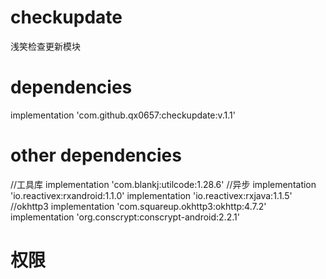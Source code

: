 # checkupdate
浅笑检查更新模块

# dependencies
implementation 'com.github.qx0657:checkupdate:v.1.1'

# other dependencies
//工具库
implementation 'com.blankj:utilcode:1.28.6'
//异步
implementation 'io.reactivex:rxandroid:1.1.0'
implementation 'io.reactivex:rxjava:1.1.5'
//okhttp3
implementation 'com.squareup.okhttp3:okhttp:4.7.2'
implementation 'org.conscrypt:conscrypt-android:2.2.1'

# 权限
<uses-permission android:name="android.permission.INTERNET" />
<uses-permission android:name="android.permission.WRITE_EXTERNAL_STORAGE" />
<uses-permission android:name="android.permission.READ_EXTERNAL_STORAGE" />
<uses-permission android:name="android.permission.REQUEST_INSTALL_PACKAGES" />

